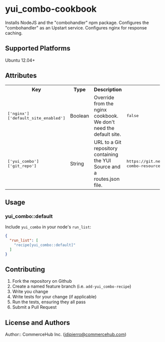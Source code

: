 # yui_combo-cookbook

Installs NodeJS and the "combohandler" npm package.
Configures the "combohandler" as an Upstart service.
Configures nginx for response caching.

## Supported Platforms

Ubuntu 12.04+

## Attributes

<table>
  <tr>
    <th>Key</th>
    <th>Type</th>
    <th>Description</th>
    <th>Default</th>
  </tr>
  <tr>
    <td><tt>['nginx']['default_site_enabled']</tt></td>
    <td>Boolean</td>
    <td>Override from the nginx cookbook. We don't need the default site.</td>
    <td><tt>false</tt></td>
  </tr>
  <tr>
    <td><tt>['yui_combo']['git_repo']</tt></td>
    <td>String</td>
    <td>URL to a Git repository containing the YUI Source and a routes.json file.</td>
    <td><tt>https://git.nexus.commercehub.com/JDipierro/yui-combo-resources.git</tt></td>
  </tr>
</table>

## Usage

### yui_combo::default

Include `yui_combo` in your node's `run_list`:

```json
{
  "run_list": [
    "recipe[yui_combo::default]"
  ]
}
```

## Contributing

1. Fork the repository on Github
2. Create a named feature branch (i.e. `add-yui_combo-recipe`)
3. Write you change
4. Write tests for your change (if applicable)
5. Run the tests, ensuring they all pass
6. Submit a Pull Request

## License and Authors

Author:: CommerceHub Inc. (<jdipierro@commercehub.com>)
